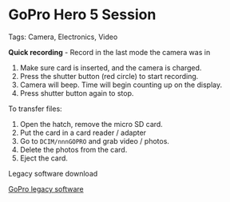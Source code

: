 # GoPro Hero 5 Session

Tags: Camera, Electronics, Video

**Quick recording** - Record in the last mode the camera was in

1. Make sure card is inserted, and the camera is charged.
2. Press the shutter button (red circle) to start recording.
3. Camera will beep.   Time will begin counting up on the display.
4. Press shutter button again to stop.

To transfer files:

1. Open the hatch, remove the micro SD card.
2. Put the card in a card reader / adapter
3. Go to `DCIM/nnnGOPRO` and grab video / photos.
4. Delete the photos from the card.
5. Eject the card.

Legacy software download

[GoPro legacy software](https://community.gopro.com/t5/en/GoPro-legacy-software/ta-p/595533)